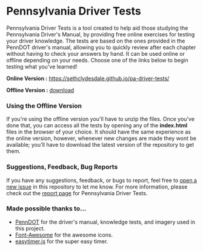 # Pennsylvania Driver Tests
Pennsylvania Driver Tests is a tool created to help aid those studying the Pennsylvania Driver's Manual, by providing free online exercises for testing your driver knowledge. The tests are based on the ones provided in the PennDOT driver's manual, allowing you to quickly review after each chapter without having to check your answers by hand. It can be used online or offline depending on your needs. Choose one of the links below to begin testing what you've learned!


**Online Version :** https://sethclydesdale.github.io/pa-driver-tests/

**Offline Version :** [download](https://github.com/SethClydesdale/pa-driver-tests/archive/master.zip)


### Using the Offline Version
If you're using the offline version you'll have to unzip the files. Once you've done that, you can access all the tests by opening any of the **index.html** files in the browser of your choice. It should have the same experience as the online version, however, whenever new changes are made they wont be available; you'll have to download the latest version of the repository to get them.


### Suggestions, Feedback, Bug Reports
If you have any suggestions, feedback, or bugs to report, feel free to [open a new issue](https://github.com/SethClydesdale/pa-driver-tests/issues) in this repository to let me know. For more information, please check out the [report page](https://sethclydesdale.github.io/pa-driver-tests/report/) for Pennsylvania Driver Tests.


### Made possible thanks to...
- [PennDOT](http://www.penndot.gov/) for the driver's manual, knowledge tests, and imagery used in this project.
- [Font-Awesome](https://github.com/FortAwesome/Font-Awesome) for the awesome icons.
- [easytimer.js](https://github.com/albert-gonzalez/easytimer.js) for the super easy timer.
